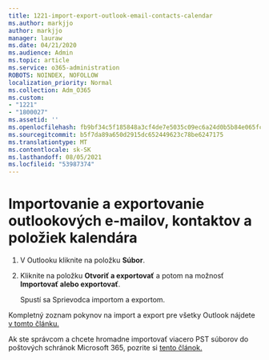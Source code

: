 ```yaml
---
title: 1221-import-export-outlook-email-contacts-calendar
ms.author: markjjo
author: markjjo
manager: lauraw
ms.date: 04/21/2020
ms.audience: Admin
ms.topic: article
ms.service: o365-administration
ROBOTS: NOINDEX, NOFOLLOW
localization_priority: Normal
ms.collection: Adm_O365
ms.custom:
- "1221"
- "1800027"
ms.assetid: ''
ms.openlocfilehash: fb9bf34c5f185848a3cf4de7e5035c09ec6a24d0b5b84e065fcc9cd16e7e276d
ms.sourcegitcommit: b5f7da89a650d2915dc652449623c78be6247175
ms.translationtype: MT
ms.contentlocale: sk-SK
ms.lasthandoff: 08/05/2021
ms.locfileid: "53987374"
---
```

# <a name="import-and-export-outlook-email-contacts-and-calendar-items"></a>Importovanie a exportovanie outlookových e-mailov, kontaktov a položiek kalendára

1. V Outlooku kliknite na položku **Súbor**.

2. Kliknite na položku **Otvoriť a exportovať** a potom na možnosť **Importovať alebo exportovať**.

    Spustí sa Sprievodca importom a exportom.

Kompletný zoznam pokynov na import a export pre všetky Outlook nájdete [v tomto článku.](https://support.office.com/article/import-and-export-outlook-email-contacts-and-calendar-92577192-3881-4502-b79d-c3bbada6c8ef)

Ak ste správcom a chcete hromadne importovať viacero PST súborov do poštových schránok Microsoft 365, pozrite si [tento článok.](https://docs.microsoft.com/microsoft-365/security/office-365-security/use-dkim-to-validate-outbound-email)